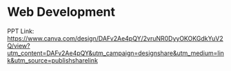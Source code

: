 # Web Development

PPT Link: https://www.canva.com/design/DAFv2Ae4pQY/2vruNR0DyyOKOKGdkYuV2Q/view?utm_content=DAFv2Ae4pQY&utm_campaign=designshare&utm_medium=link&utm_source=publishsharelink
